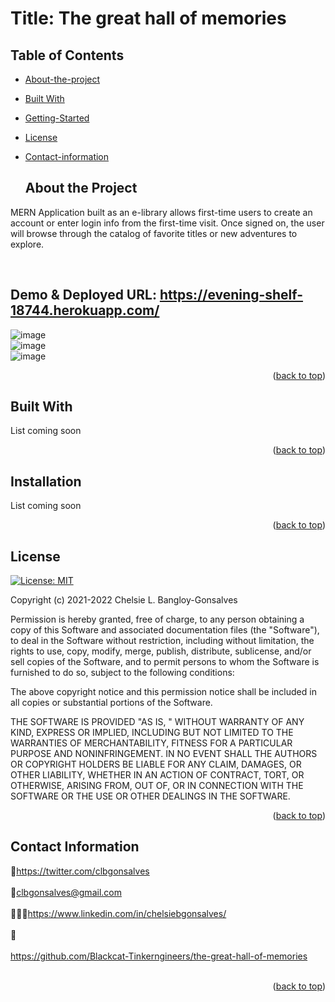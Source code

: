 <div id="top"></div>

# Title: The great hall of memories

## Table of Contents

* [About-the-project](#About-The-Project)
* [Built With](#Built-With)
* [Getting-Started](#Getting-Started)
* [License](#License)
* [Contact-information](#Contact-Information)


  ## About the Project

<p>MERN Application built as an e-library allows first-time users to create an account or enter login info from the first-time visit. Once signed on, the user will browse through the catalog of favorite titles or new adventures to explore. </p>
</br>


 ## Demo & Deployed URL: <a href= "https://evening-shelf-18744.herokuapp.com/">https://evening-shelf-18744.herokuapp.com/</a>

![image](https://user-images.githubusercontent.com/88634637/155303276-e1a53802-38ae-4679-99d4-9ba663093e9d.png)
<br>
![image](https://user-images.githubusercontent.com/88634637/155303369-a8b3ac9c-e317-42b6-9fdd-013fbadcaee1.png)
<br>
![image](https://user-images.githubusercontent.com/88634637/155303454-58546343-26c3-4ce7-8681-6aaeb3912e71.png)





  
<div align="center"></div>


<p align="right">(<a href="#top">back to top</a>)</p>

## Built With

<p>List coming soon</p>

<p align="right">(<a href="#top">back to top</a>)</p>



<!-- GETTING STARTED -->


## Installation

<p>List coming soon</p>

<p align="right">(<a href="#top">back to top</a>)</p>


<!-- LICENSE -->
## License
[![License: MIT](https://img.shields.io/badge/License-MIT-yellow.svg)](https://opensource.org/licenses/MIT)

Copyright (c) 2021-2022 Chelsie L. Bangloy-Gonsalves

Permission is hereby granted, free of charge, to any person obtaining
a copy of this Software and associated documentation files (the
"Software"), to deal in the Software without restriction, including
without limitation, the rights to use, copy, modify, merge, publish,
distribute, sublicense, and/or sell copies of the Software, and to
permit persons to whom the Software is furnished to do so, subject to
the following conditions:

The above copyright notice and this permission notice shall be
included in all copies or substantial portions of the Software.

THE SOFTWARE IS PROVIDED "AS IS, " WITHOUT WARRANTY OF ANY KIND,
EXPRESS OR IMPLIED, INCLUDING BUT NOT LIMITED TO THE WARRANTIES OF
MERCHANTABILITY, FITNESS FOR A PARTICULAR PURPOSE AND
NONINFRINGEMENT. IN NO EVENT SHALL THE AUTHORS OR COPYRIGHT HOLDERS BE
LIABLE FOR ANY CLAIM, DAMAGES, OR OTHER LIABILITY, WHETHER IN AN ACTION
OF CONTRACT, TORT, OR OTHERWISE, ARISING FROM, OUT OF, OR IN CONNECTION
WITH THE SOFTWARE OR THE USE OR OTHER DEALINGS IN THE SOFTWARE.

<p align="right">(<a href="#top">back to top</a>)</p>



<!-- CONTACT -->
## Contact Information

🐓<a href="https://twitter.com/clbgonsalves">https://twitter.com/clbgonsalves</a>
<br>
</br>
💌clbgonsalves@gmail.com
<br>
</br>
👩🏻‍💻<a href="https://www.linkedin.com/in/chelsiebgonsalves/">https://www.linkedin.com/in/chelsiebgonsalves/</a>
<br>
</br>
🧁<br>
</br>
<a href="https://github.com/Blackcat-Tinkerngineers/the-great-hall-of-memories">https://github.com/Blackcat-Tinkerngineers/the-great-hall-of-memories</a>
<br>
</br>
<p align="right">(<a href="#top">back to top</a>)</p>
